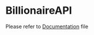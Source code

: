 # BillionaireAPI

Please refer to [Documentation](https://github.com/si294r/Documentation/blob/master/setup_apache_php_mariadb.md) file
